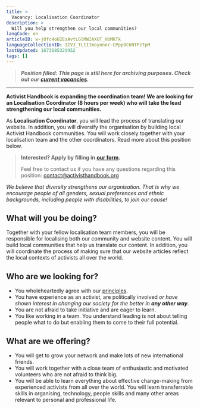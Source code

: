 ```yaml
---
title: >
  Vacancy: Localisation Coordinator
description: >
  Will you help strengthen our local communities?
langCode: en
articleID: w-jOfc4oU2EsAvtLGlMWIAXUT_HbMKTk
languageCollectionID: IIVJ_TLtI7moynnor-CPppOC6NTPzTpM
lastUpdated: 1673685329952
tags: []
---
```


> _**Position filled: This page is still here for archiving purposes. Check out our**_ [_**current vacancies**_](/vacancies)_**.**_

* * *

**Activist Handbook is expanding the coordination team! We are looking for an Localisation Coordinator (8 hours per week) who will take the lead strengthening our local communities.**

As **Localisation Coordinator**, you will lead the process of translating our website. In addition, you will diversify the organisation by building local Activist Handbook communities. You will work closely together with your localisation team and the other coordinators. Read more about this position below.

> **Interested? Apply by filling in** [**our form**](https://docs.google.com/forms/d/e/1FAIpQLSc6BUIpvW-0dBthpOIaQAkgallz-UTovZ9YJ1HjIoge6iOGKQ/viewform?usp=sf_link)**.**
> 
> Feel free to contact us if you have any questions regarding this position: [contact@activisthandbook.org](mailto:contact@activisthandbook.org)

_We believe that diversity strengthens our organisation. That is why we encourage people of all genders, sexual preferences and ethnic backgrounds, including people with disabilities, to join our cause!_

## **What will you be doing?**

Together with your fellow localisation team members, you will be responsible for localising both our community and website content. You will build local communities that help us translate our content. In addition, you will coordinate the process of making sure that our website articles reflect the local contexts of activists all over the world.

## **Who are we looking for?**

-   You wholeheartedly agree with our [principles](/about/principles).
-   You have experience as an activist, are politically involved _or have shown interest in changing our society for the better in **any other way**._
-   You are not afraid to take initiative and are eager to learn.
-   You like working in a team. You understand leading is not about telling people what to do but enabling them to come to their full potential.

## **What are we offering?**

-   You will get to grow your network and make lots of new international friends.
-   You will work together with a close team of enthusiastic and motivated volunteers who are not afraid to think big.
-   You will be able to learn everything about effective change-making from experienced activists from all over the world. You will learn transferrable skills in organising, technology, people skills and many other areas relevant to personal and professional life.